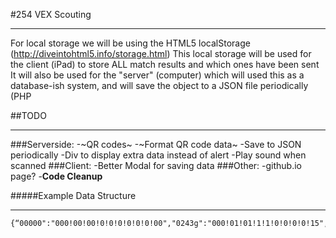 #254 VEX Scouting
***

For local storage we will be using the HTML5 localStorage (http://diveintohtml5.info/storage.html)
This local storage will be used for the client (iPad) to store ALL match results and which ones have been sent
It will also be used for the "server" (computer) which will used this as a database-ish system, and will save the object to a JSON file periodically (PHP

##TODO
***
###Serverside:
-~QR codes~
-~Format QR code data~
-Save to JSON periodically
-Div to display extra data instead of alert
-Play sound when scanned
###Client:
-Better Modal for saving data
###Other:
-github.io page?
-__Code Cleanup__

#####Example Data Structure
***
```”
{“00000":"000!00!00!0!0!0!0!0!0!00","0243g":"000!01!01!1!1!0!0!0!0!15","0254g":"000!02!02!2!1!8!3!7!8!01","0254q":"000!01!02!2!1!0!0!0!0!04","teams":"0243g,00000,0254g,0254q"}"
```

